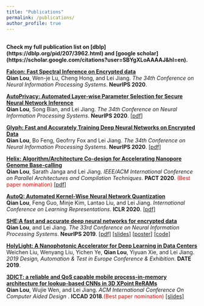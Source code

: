 ```yaml
---
title: "Publications"
permalink: /publications/
author_profile: true
---
```

<br>
<b>Check my full publication list on [dblp](https://dblp.org/pid/207/3962.html) and [google scholar](https://scholar.google.com/citations?user=SBYgXLoAAAAJ&hl=en).</b> <br> 


<b>[Falcon: Fast Spectral Inference on Encrypted data](https://papers.nips.cc/paper/2020/file/18fc72d8b8aba03a4d84f66efabce82e-Paper.pdf)</b> <br> 
<b>Qian Lou</b>, Wen-je Lu, Cheng Hong, and Lei Jiang.
<i>The 34th Conference on Neural Information Processing Systems</i>. <b>NeurIPS 2020</b>. <span style="color:blue"></span>

<b>[AutoPrivacy: Automated Layer-wise Parameter Selection for Secure Neural Network Inference](https://arxiv.org/abs/2006.04219)</b> <br> 
<b>Qian Lou</b>, Song Bian, and Lei Jiang.
<i>The 34th Conference on Neural Information Processing Systems</i>. <b>NeurIPS 2020</b>. <span style="color:blue">[[pdf]](https://arxiv.org/abs/2006.04219)</span> 

<b>[Glyph: Fast and Accurately Training Deep Neural Networks on Encrypted Data](https://arxiv.org/abs/1911.07101)</b> <br> 
<b>Qian Lou</b>, Bo Feng, Geofrry Fox and Lei Jiang.
<i>The 34th Conference on Neural Information Processing Systems</i>. <b>NeurIPS 2020</b>. <span style="color:blue">[[pdf]](https://arxiv.org/abs/1911.07101)</span> 

<b>[Helix: Algorithm/Architecture Co-design for Accelerating Nanopore Genome Base-calling](http://qianlou.github.io)</b> <br> 
<b>Qian Lou</b>, Sarath Janga and Lei Jiang.
<i>IEEE/ACM International Conference on Parallel Architectures and Compilation Techniques</i>. <b>PACT 2020</b>. <span style="color:red">(Best paper nomination)</span> <span style="color:blue">[[pdf]](https://arxiv.org/abs/2008.03107)</span> 

<b>[AutoQ: Automated Kernel-Wise Neural Network Quantization](https://openreview.net/forum?id=rygfnn4twS)</b> <br> 
<b>Qian Lou</b>, Feng Guo, Minje Kim, Lantao Liu, and Lei Jiang.
<i>International Conference on Learning Representations</i>. <b>ICLR 2020</b>. <span style="color:blue">[[pdf]](https://openreview.net/pdf?id=rygfnn4twS)</span> 

<b>[SHE:A fast and accurate deep neural networks for encrypted data](http://qianlou.github.io/publications/NeurIPS2019)</b> <br> 
<b>Qian Lou</b>, and Lei Jiang.
<i>The 33rd Conference on Neural Information Processing Systems</i>. <b>NeurIPS 2019</b>. <span style="color:blue">[[pdf]](https://arxiv.org/abs/1906.00148)</span> <span style="color:blue">[[slides]](http://qianlou.github.io/files/NIPS_poster.pptx)</span> <span style="color:blue">[[poster]](http://qianlou.github.io/files/NIPS_poster.PPTX)</span> <span style="color:blue">[[code]](https://github.com/qianlou/SHE)</span>

<!---<b>[A Fast and Accurate Privacy-Preserving Deep Neural Network Via Leveled TFHE and Logarithmic Data Representation](http://qianlou.github.io/publications/NeurIPS2019)</b> <br> 
<b>Qian Lou</b>, and Lei Jiang.
<i>The 36th International Conference on Machine Learning, workhop on security and privacy of machine learning.</i>. <b>ICML 2019 workshop</b>. <span style="color:blue">[[poster]](http://qianlou.github.io/files/ICML2019.pdf)</span>
--->
<b>[HolyLight: A Nanophotonic Accelerator for Deep Learning in Data Centers](http://qianlou.github.io/publications/DATE2019)</b> <br> 
Weichen Liu, Wenyang Liu, Yichen Ye, <b>Qian Lou</b>, Yiyuan Xie, and Lei Jiang.
<i>2019 Design, Automation & Test in Europe Conference & Exhibition</i>. <b>DATE 2019</b>. 

<b>[3DICT: a reliable and QoS capable mobile process-in-memory architecture for lookup-based CNNs in 3D XPoint ReRAMs](http://qianlou.github.io/publications/ICCAD2018)</b> <br>
<b>Qian Lou</b>, Wujie Wen, and Lei Jiang.
<i>ACM International Conference On Computer Aided Design </i>. <b>ICCAD 2018</b>.<span style="color:red">(Best paper nomination)</span> <span style="color:blue">[[slides]](http://qianlou.github.io/files/ICCAD2018_SLIDE.pdf)</span>

<!---
<b>[BRAWL: A Spintronics-Based Portable Basecalling-in-Memory Architecture for Nanopore Genome Sequencing](http://qianlou.github.io/publications/CAL2018)</b> <br>
<b>Qian Lou</b>, Lei Jiang.
<i>Computer Architecture Letters 17(2): 241-244 (2018)</i>. <b>CAL 2018</b>.
--->
<!---
<b>[Runtime and reconfiguration dual-aware placement for SRAM-NVM hybrid FPGAs.](http://qianlou.github.io/publications/NVMSA2017)</b><br>
<b>Qian Lou</b>, Mengying Zhao, Lei Ju, Chun Jason Xue, Jingtong Hu, Zhiping Jia.
<i>IEEE Non-Volatile Memory Systems and Applications Symposium (NVMSA).</i> <b>NVMSA 2017</b>. <span style="color:blue">[[code]](https://github.com/qianlou/NVMSA2017)</span>
--->



